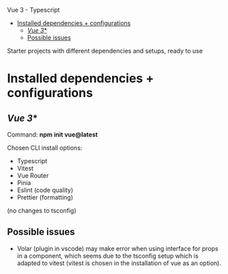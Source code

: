 Vue 3 - Typescript 

- [Installed dependencies + configurations](#installed-dependencies--configurations)
  - [*Vue 3**](#vue-3)
  - [Possible issues](#possible-issues)

Starter projects with different dependencies and setups, ready to use

# Installed dependencies + configurations

## *Vue 3**

Command:
**npm init vue@latest**

Chosen CLI install options:

- Typescript
- Vitest
- Vue Router
- Pinia
- Eslint (code quality)
- Prettier (formatting)

(no changes to tsconfig)

## Possible issues

- Volar (plugin in vscode) may make error when using interface for props in a component, which seems due
  to the tsconfig setup which is adapted to vitest (vitest is chosen in the installation of vue as an option).
